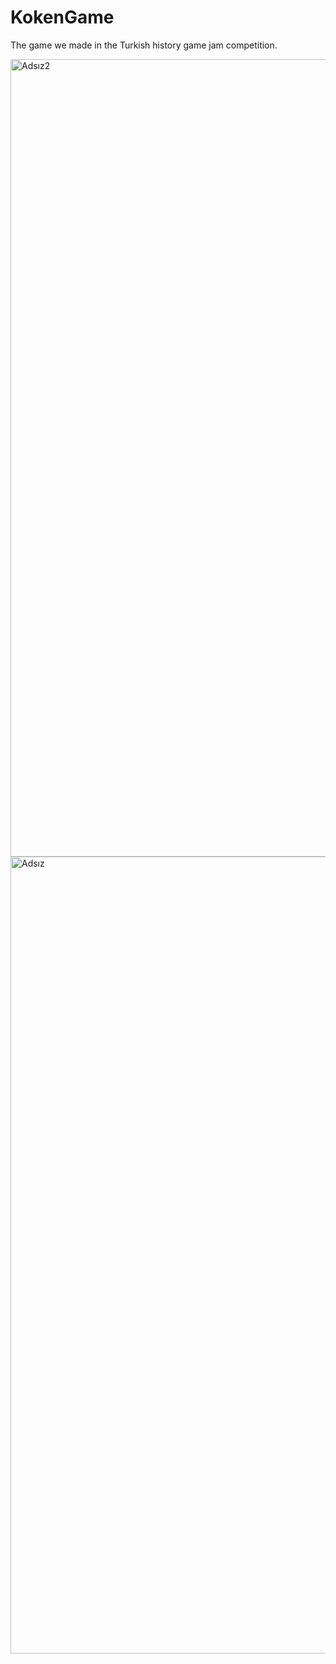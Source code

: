 # KokenGame
The game we made in the Turkish history game jam competition.

<img width="1276" alt="Adsız2" src="https://user-images.githubusercontent.com/72866028/169649547-3c3944dd-176c-4f18-8d96-190fe0715cc5.png">
<img width="1275" alt="Adsız" src="https://user-images.githubusercontent.com/72866028/169649553-a4a20b1f-9835-46ac-bbc3-6f95f4c77c35.png">

